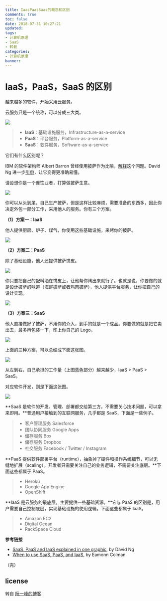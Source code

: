 ```yaml
---
title: IaasPaasSaas的概念和区别
comments: true
toc: false
date: 2018-07-31 10:27:21
updated:
tags:
- 计算机原理
- SaaS
- 转载
categories:
- 计算机原理
banner:
---
```

# IaaS，PaaS，SaaS 的区别
越来越多的软件，开始采用云服务。

云服务只是一个统称，可以分成三大类。

![](bg2017072301.jpg)

> *   **IaaS**：基础设施服务，Infrastructure-as-a-service
> *   **PaaS**：平台服务，Platform-as-a-service
> *   **SaaS**：软件服务，Software-as-a-service

它们有什么区别呢？

IBM 的软件架构师 Albert Barron 曾经使用披萨作为比喻，[解释](https://www.linkedin.com/pulse/20140730172610-9679881-pizza-as-a-service)这个问题。David Ng 进一步[引申](https://m.oursky.com/saas-paas-and-iaas-explained-in-one-graphic-d56c3e6f4606)，让它变得更准确易懂。

请设想你是一个餐饮业者，打算做披萨生意。

![](bg2017072302.jpg)

你可以从头到尾，自己生产披萨，但是这样比较麻烦，需要准备的东西多，因此你决定外包一部分工作，采用他人的服务。你有三个方案。

**（1）方案一：IaaS**

他人提供厨房、炉子、煤气，你使用这些基础设施，来烤你的披萨。

![](bg2017072303.jpg)

**（2）方案二：PaaS**

除了基础设施，他人还提供披萨饼皮。

![](bg2017072304.jpg)

你只要把自己的配料洒在饼皮上，让他帮你烤出来就行了。也就是说，你要做的就是设计披萨的味道（海鲜披萨或者鸡肉披萨），他人提供平台服务，让你把自己的设计实现。

![](bg2017072308.jpg)

**（3）方案三：SaaS**

他人直接做好了披萨，不用你的介入，到手的就是一个成品。你要做的就是把它卖出去，最多再包装一下，印上你自己的 Logo。

![](bg2017072305.jpg)

上面的三种方案，可以总结成下面这张图。

![](bg2017072306.png)

从左到右，自己承担的工作量（上图蓝色部分）越来越少，IaaS > PaaS > SaaS。

对应软件开发，则是下面这张图。

![](bg2017072307.jpg)

**SaaS 是软件的开发、管理、部署都交给第三方，不需要关心技术问题，可以拿来即用。**普通用户接触到的互联网服务，几乎都是 SaaS，下面是一些例子。

> *   客户管理服务 Salesforce
> *   团队协同服务 Google Apps
> *   储存服务 Box
> *   储存服务 Dropbox
> *   社交服务 Facebook / Twitter / Instagram

**PaaS 提供软件部署平台（runtime），抽象掉了硬件和操作系统细节，可以无缝地扩展（scaling）。开发者只需要关注自己的业务逻辑，不需要关注底层。**下面这些都属于 PaaS。

> *   Heroku
> *   Google App Engine
> *   OpenShift

**IaaS 是云服务的最底层，主要提供一些基础资源。**它与 PaaS 的区别是，用户需要自己控制底层，实现基础设施的使用逻辑。下面这些都属于 IaaS。

> *   Amazon EC2
> *   Digital Ocean
> *   RackSpace Cloud

**参考链接**

*   [SaaS, PaaS and IaaS explained in one graphic](https://m.oursky.com/saas-paas-and-iaas-explained-in-one-graphic-d56c3e6f4606), by David Ng
*   [When to use SaaS, PaaS, and IaaS](https://www.computenext.com/blog/when-to-use-saas-paas-and-iaas/), by Eamonn Colman

（完）
## license 
转自 [阮一峰的博客](http://www.ruanyifeng.com/blog/2017/07/iaas-paas-saas.html)